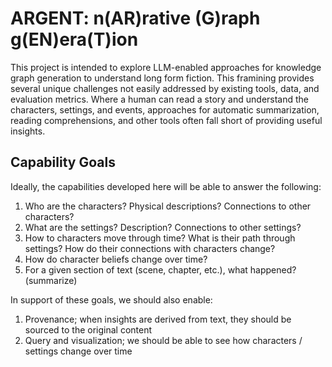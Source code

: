# ARGENT: n(AR)rative (G)raph g(EN)era(T)ion
This project is intended to explore LLM-enabled approaches for knowledge graph generation to understand long form fiction. This framining provides several unique challenges not easily addressed by existing tools, data, and evaluation metrics. Where a human can read a story and understand the characters, settings, and events, approaches for automatic summarization, reading comprehensions, and other tools often fall short of providing useful insights. 

## Capability Goals
Ideally, the capabilities developed here will be able to answer the following:
1. Who are the characters? Physical descriptions? Connections to other characters?
2. What are the settings? Description? Connections to other settings?
3. How to characters move through time? What is their path through settings? How do their connections with characters change?
4. How do character beliefs change over time?
5. For a given section of text (scene, chapter, etc.), what happened? (summarize)

In support of these goals, we should also enable:
1. Provenance; when insights are derived from text, they should be sourced to the original content
2. Query and visualization; we should be able to see how characters / settings change over time
